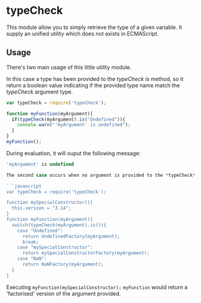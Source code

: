 typeCheck
=========

This module allow you to simply retrieve the type of a given variable.
It supply an unified utility which does not exists in ECMAScript.

Usage
-----

There's two main usage of this little utility module.

In this case a type has been provided to the *typeCheck* *is* method, so it return a boolean value indicating if the provided type name match the *typeCheck* argument type.

```javascript
var typeCheck = require('typeCheck');

function myFunction(myArgument){
  if(typeCheck(myArgument).is("Undefined")){
    console.warn("'myArgument' is undefined");
  }
}
myFunction();
```

During evaluation, it will ouput the following message:
```javascript
'myArgument' is undefined

The second case occurs when no argument is provided to the *typeCheck* *is* method. In this case it return the type name as string. Considering the following blocks:

```javascript
var typeCheck = require('typeCheck');

function mySpecialConstructor(){
  this.version = "3.14";
}
function myFunction(myArgument){
  switch(typeCheck(myArgument).is()){
    case "Undefined":
      return UndefinedFactory(myArgument);
      break;
    case "mySpecialConstructor":
      return mySpecialConstructorFactory(myArgument);
    case "NaN":
      return NaNFactory(myArgument);
  }
}
```

Executing  `myFunction(mySpecialConstructor);` `myFunction` would return a 'factorised' version of the argument provided.
